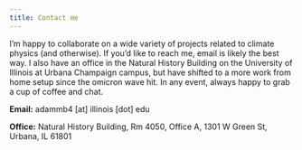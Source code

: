```yaml
---
title: Contact me
---
```


I’m happy to collaborate on a wide variety of projects related to climate physics (and otherwise). If you’d like to reach me, email is likely the best way. I also have an office in the Natural History Building on the University of Illinois at Urbana Champaign campus, but have shifted to a more work from home setup since the omicron wave hit. In any event, always happy to grab a cup of coffee and chat. 

**Email:** adammb4 [at] illinois [dot] edu

**Office:** Natural History Building, Rm 4050, Office A, 1301 W Green St, Urbana, IL 61801




